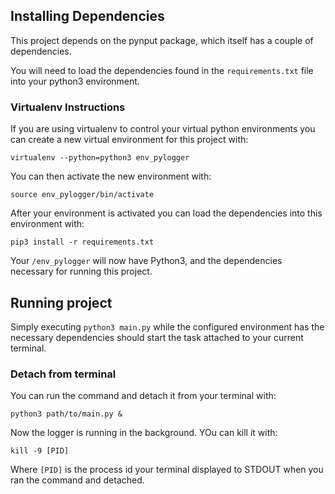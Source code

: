 ## Installing Dependencies

This project depends on the pynput package, which itself has a couple of dependencies.

You will need to load the dependencies found in the `requirements.txt` file into your python3 environment.

### Virtualenv Instructions

If you are using virtualenv to control your virtual python environments you can create a new virtual environment for this project with:

```
virtualenv --python=python3 env_pylogger
```

You can then activate the new environment with:

```
source env_pylogger/bin/activate
```

After your environment is activated you can load the dependencies into this environment with:

```
pip3 install -r requirements.txt
```

Your `/env_pylogger` will now have Python3, and the dependencies necessary for running this project.


## Running project

Simply executing `python3 main.py` while the configured environment has the necessary dependencies should start the task attached to your current terminal.

### Detach from terminal

You can run the command and detach it from your terminal with:

```
python3 path/to/main.py &
```

Now the logger is running in the background. YOu can kill it with:

```
kill -9 [PID]
```

Where `[PID]` is the process id your terminal displayed to STDOUT when you ran the command and detached.
